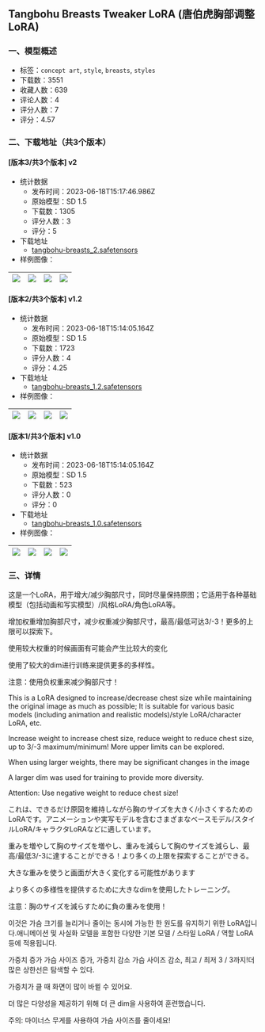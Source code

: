 ## Tangbohu Breasts Tweaker LoRA (唐伯虎胸部调整LoRA)
### 一、模型概述

- 标签：`concept art`, `style`, `breasts`, `styles`
- 下载数：3551
- 收藏人数：639
- 评论人数：4
- 评分人数：7
- 评分：4.57

### 二、下载地址（共3个版本）

#### [版本3/共3个版本] v2

- 统计数据
  - 发布时间：2023-06-18T15:17:46.986Z
  - 原始模型：SD 1.5
  - 下载数：1305
  - 评分人数：3
  - 评分：5
- 下载地址
  - [tangbohu-breasts_2.safetensors](https://civitai.com/api/download/models/98827)
- 样例图像：

| <img src="https://image.civitai.com/xG1nkqKTMzGDvpLrqFT7WA/2020c867-fea6-4e0c-9152-880ba463c8d6/width=450/1201936.jpeg" /> | <img src="https://image.civitai.com/xG1nkqKTMzGDvpLrqFT7WA/9a595b00-f3c4-4ed8-a322-ff9d6d7c6339/width=450/1194811.jpeg" /> | <img src="https://image.civitai.com/xG1nkqKTMzGDvpLrqFT7WA/f2ac4cbb-9d2b-4ea1-9926-e5f43bad6c1b/width=450/1194817.jpeg" /> | <img src="https://image.civitai.com/xG1nkqKTMzGDvpLrqFT7WA/e0b5b940-d2fd-4140-9908-bbb0b8a810d7/width=450/1194815.jpeg" /> |
| ---- | ---- | ---- | ---- |

#### [版本2/共3个版本] v1.2

- 统计数据
  - 发布时间：2023-06-18T15:14:05.164Z
  - 原始模型：SD 1.5
  - 下载数：1723
  - 评分人数：4
  - 评分：4.25
- 下载地址
  - [tangbohu-breasts_1.2.safetensors](https://civitai.com/api/download/models/82850)
- 样例图像：

| <img src="https://image.civitai.com/xG1nkqKTMzGDvpLrqFT7WA/d4d6ca0c-36be-465b-b6f1-4956b17ea88c/width=450/934897.jpeg" /> | <img src="https://image.civitai.com/xG1nkqKTMzGDvpLrqFT7WA/77fcf367-39c0-4d0f-a3e6-655b2f2f2528/width=450/934890.jpeg" /> | <img src="https://image.civitai.com/xG1nkqKTMzGDvpLrqFT7WA/1c2fd400-8a57-4d39-ae0a-02e3a5fe90e3/width=450/934885.jpeg" /> | <img src="https://image.civitai.com/xG1nkqKTMzGDvpLrqFT7WA/a51b8d62-9cc9-45ca-a698-e1af43a6c7d8/width=450/934760.jpeg" /> |
| ---- | ---- | ---- | ---- |

#### [版本1/共3个版本] v1.0

- 统计数据
  - 发布时间：2023-06-18T15:14:05.164Z
  - 原始模型：SD 1.5
  - 下载数：523
  - 评分人数：0
  - 评分：0
- 下载地址
  - [tangbohu-breasts_1.0.safetensors](https://civitai.com/api/download/models/82128)
- 样例图像：

| <img src="https://image.civitai.com/xG1nkqKTMzGDvpLrqFT7WA/74c18db2-8378-4aff-815a-105ba03753dc/width=450/923568.jpeg" /> | <img src="https://image.civitai.com/xG1nkqKTMzGDvpLrqFT7WA/510931f6-6d24-46a5-900d-eb34eb12e29d/width=450/923566.jpeg" /> | <img src="https://image.civitai.com/xG1nkqKTMzGDvpLrqFT7WA/fdd342fb-9d04-4b01-aae2-7be0b02315bf/width=450/923452.jpeg" /> | <img src="https://image.civitai.com/xG1nkqKTMzGDvpLrqFT7WA/bb5a2491-66f8-453c-af4e-ab478288e3a9/width=450/923494.jpeg" /> |
| ---- | ---- | ---- | ---- |


### 三、详情
<p><span>这是一个LoRA，用于增大/减少胸部尺寸，同时尽量保持原图；它适用于各种基础模型（包括动画和写实模型）/风格LoRA/角色LoRA等。</span></p><p><span>增加权重增加</span>胸部尺寸<span>，减少权重减少</span>胸部尺寸<span>，最高/最低可达3/-3！更多的上限可以探索下。</span></p><p><span>使用较大权重的时候画面有可能会产生比较大的变化</span></p><p><span>使用了较大的dim进行训练来提供更多的多样性。</span></p><p><span>注意：使用负权重来减少</span>胸部尺寸<span>！</span></p><p></p><p></p><p>This is a LoRA designed to increase/decrease chest size while maintaining the original image as much as possible; It is suitable for various basic models (including animation and realistic models)/style LoRA/character LoRA, etc.</p><p>Increase weight to increase chest size, reduce weight to reduce chest size, up to 3/-3 maximum/minimum! More upper limits can be explored.</p><p>When using larger weights, there may be significant changes in the image</p><p>A larger dim was used for training to provide more diversity.</p><p>Attention: Use negative weight to reduce chest size!</p><p></p><p></p><p>これは、できるだけ原図を維持しながら胸のサイズを大きく/小さくするためのLoRAです。アニメーションや実写モデルを含むさまざまなベースモデル/スタイルLoRA/キャラクタLoRAなどに適しています。</p><p></p><p>重みを増やして胸のサイズを増やし、重みを減らして胸のサイズを減らし、最高/最低3/-3に達することができる！より多くの上限を探索することができる。</p><p></p><p>大きな重みを使うと画面が大きく変化する可能性があります</p><p></p><p>より多くの多様性を提供するために大きなdimを使用したトレーニング。</p><p></p><p>注意：胸のサイズを減らすために負の重みを使用！</p><p></p><p>이것은 가슴 크기를 늘리거나 줄이는 동시에 가능한 한 원도를 유지하기 위한 LoRA입니다.애니메이션 및 사실화 모델을 포함한 다양한 기본 모델 / 스타일 LoRA / 역할 LoRA 등에 적용됩니다.</p><p>가중치 증가 가슴 사이즈 증가, 가중치 감소 가슴 사이즈 감소, 최고 / 최저 3 / 3까지!더 많은 상한선은 탐색할 수 있다.</p><p>가중치가 클 때 화면이 많이 바뀔 수 있어요.</p><p>더 많은 다양성을 제공하기 위해 더 큰 dim을 사용하여 훈련했습니다.</p><p>주의: 마이너스 무게를 사용하여 가슴 사이즈를 줄이세요!</p><p></p><p></p>